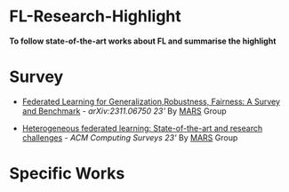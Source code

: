 # FL-Research-Highlight

**To follow state-of-the-art works about FL and summarise the highlight** 

# Survey

- [Federated Learning for Generalization,Robustness, Fairness: A Survey and Benchmark](https://arxiv.org/pdf/2311.06750.pdf) - *arXiv:2311.06750 23'* By [MARS](https://marswhu.github.io/index.html) Group

- [Heterogeneous federated learning: State-of-the-art and research challenges](https://arxiv.org/pdf/2307.10616.pdf) - *ACM Computing Surveys 23'*  By [MARS](https://marswhu.github.io/index.html) Group

# Specific Works





